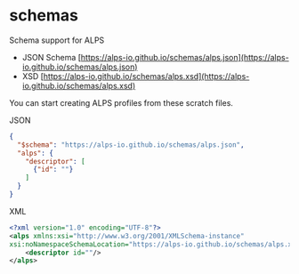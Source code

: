 # schemas
Schema support for ALPS

* JSON Schema [https://alps-io.github.io/schemas/alps.json](https://alps-io.github.io/schemas/alps.json)
* XSD [https://alps-io.github.io/schemas/alps.xsd](https://alps-io.github.io/schemas/alps.xsd)

You can start creating ALPS profiles from these scratch files.

JSON
```json
{
  "$schema": "https://alps-io.github.io/schemas/alps.json",
  "alps": {
    "descriptor": [
      {"id": ""}
    ]
  }
}
```

XML
```xml
<?xml version="1.0" encoding="UTF-8"?>
<alps xmlns:xsi="http://www.w3.org/2001/XMLSchema-instance"
xsi:noNamespaceSchemaLocation="https://alps-io.github.io/schemas/alps.xsd">
    <descriptor id=""/>
</alps>
```
